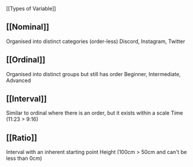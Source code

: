 [[Types of Variable]]
## [[Nominal]]
Organised into distinct categories (order-less)
Discord, Instagram, Twitter

## [[Ordinal]]
Organised into distinct groups but still has order
Beginner, Intermediate, Advanced

## [[Interval]]
Similar to ordinal where there is an order, but it exists within a scale
Time (11:23 > 9:16)

## [[Ratio]]
Interval with an inherent starting point
Height (100cm > 50cm and can't be less than 0cm)